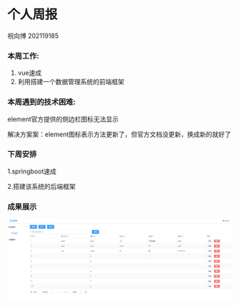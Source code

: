# 个人周报

祝向博 202119185

### 本周工作:

1. vue速成
2. 利用搭建一个数据管理系统的前端框架

### 本周遇到的技术困难:

element官方提供的侧边栏图标无法显示

解决方案案：element图标表示方法更新了，但官方文档没更新，换成新的就好了

### 下周安排

1.springboot速成

2.搭建该系统的后端框架

### 成果展示

![front_end](img/front_end.PNG)